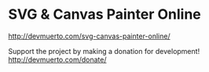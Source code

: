 # SVG & Canvas Painter Online
http://devmuerto.com/svg-canvas-painter-online/

Support the project by making a donation for development! http://devmuerto.com/donate/
